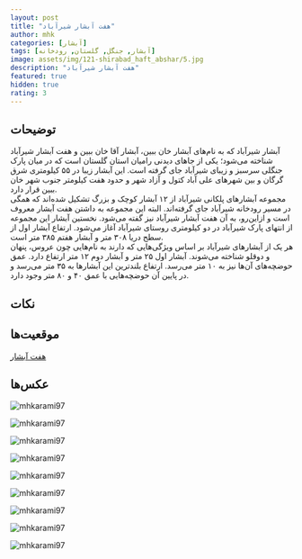 ```yaml
---
layout: post
title: "هفت آبشار شیرآباد"
author: mhk
categories: [آبشار]
tags: [آبشار, جنگل, گلستان, رودخانه]
image: assets/img/121-shirabad_haft_abshar/5.jpg
description: "هفت آبشار شیرآباد"
featured: true
hidden: true
rating: 3
---
```


## توضیحات
آبشار شیرآباد که به نام‌های آبشار خان ببین، آبشار آقا خان ببین و هفت آبشار شیرآباد شناخته می‌شود؛ یکی از جاهای دیدنی رامیان استان گلستان است که در میان پارک جنگلی سرسبز و زیبای شیرآباد جای گرفته است. این آبشار زیبا در ۵۵ کیلومتری شرق گرگان و بین شهرهای علی آباد کتول و آزاد شهر و حدود هفت کیلومتر جنوب شهر خان ‌ببین قرار دارد.  
مجموعه آبشارهای پلکانی شیرآباد از ۱۲ آبشار کوچک و بزرگ تشکیل شده‌اند که همگی در مسیر رودخانه شیرآباد جای گرفته‌اند. البته این مجموعه به داشتن هفت آبشار معروف است و ازاین‌رو، به آن هفت آبشار شیرآباد نیز گفته می‌شود. نخستین آبشار این مجموعه از انتهای پارک شیرآباد در دو كیلومتری روستای شیرآباد آغاز می‌شود. ارتفاع آبشار اول از سطح دریا ۳۰۸ متر و آبشار هفتم ۳۸۵ متر است.  
هر یک از آبشارهای شیرآباد بر اساس ویژگی‌هایی که دارند به نام‌هایی چون عروس، پنهان و دوقلو شناخته می‌شوند. آبشار اول ۲۵ متر و آبشار دوم ۱۲ متر ارتفاع دارد. عمق حوضچه‌های آن‌ها نیز به ۱۰ متر می‌رسد. ارتفاع بلندترین این آبشارها به ۳۵ متر می‌رسد و در پایین آن حوضچه‌هایی با عمق ۴۰ و ۸۰ متر وجود دارد.  

## نکات


## موقعیت‌ها
[هفت آبشار](https://www.google.com/maps/place/ShirAbad+waterfall/@36.9502913,55.035878,17z/data=!3m1!4b1!4m6!3m5!1s0x3f82ccb32913a305:0xe8195664738344ad!8m2!3d36.9502913!4d55.0384529!16s%2Fg%2F11b76d3jxk?entry=ttu&g_ep=EgoyMDI1MDMyNS4xIKXMDSoASAFQAw%3D%3D)  

## عکس‌ها

![mhkarami97](/assets/img/121-shirabad_haft_abshar/1.jpg)  
  
![mhkarami97](/assets/img/121-shirabad_haft_abshar/2.jpg)  
  
![mhkarami97](/assets/img/121-shirabad_haft_abshar/3.jpg)  
  
![mhkarami97](/assets/img/121-shirabad_haft_abshar/4.jpg)  
  
![mhkarami97](/assets/img/121-shirabad_haft_abshar/5.jpg)  
  
![mhkarami97](/assets/img/121-shirabad_haft_abshar/6.jpg)  
  
![mhkarami97](/assets/img/121-shirabad_haft_abshar/7.jpg)  
  
![mhkarami97](/assets/img/121-shirabad_haft_abshar/8.jpg)  
  
![mhkarami97](/assets/img/121-shirabad_haft_abshar/9.jpg)  